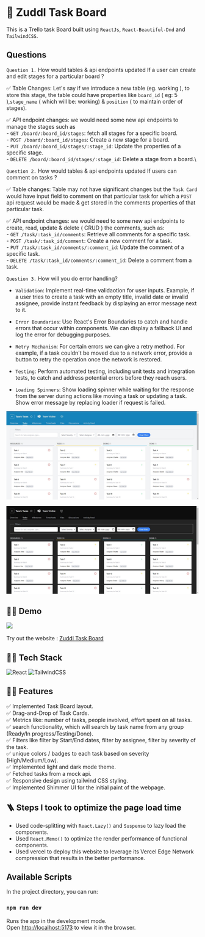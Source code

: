 # 🚀 Zuddl Task Board

This is a Trello task Board built using `ReactJs`, `React-Beautiful-Dnd` and `TailwindCSS`.

## Questions
`Question 1.` How would tables & api endpoints updated If a user can create and edit stages for a particular board ? 

:white_check_mark: Table Changes: Let's say if we introduce a new table (eg. working ), to store this stage, the table could have properties like `board_id` ( eg: 5 ),`stage_name` ( which will be: working) & `position` ( to maintain order of stages). 

:white_check_mark: API endpoint changes: we would need some new api endpoints to manage the stages such as \
    - `GET /board/:board_id/stages`: fetch all stages for a specific board. \
    - `POST /board/:board_id/stages`: Create a new stage for a board. \
    - `PUT /board/:board_id/stages/:stage_id`: Update the properties of a specific stage.\
    - `DELETE /board/:board_id/stages/:stage_id`: Delete a stage from a board.\

`Question 2.` How would tables & api endpoints updated If users can comment on tasks ?

:white_check_mark: Table changes: Table may not have significant changes but the `Task Card` would have input field to comment on that particular task for which a `POST` api request would be made & get stored in the comments properties of that particular task.

:white_check_mark: API endpoint changes: we would need to some new api endpoints to create, read, update & delete ( CRUD ) the comments, such as:\
    - `GET /task/:task_id/comments`: Retrieve all comments for a specific task. \
    - `POST /task/:task_id/comment`: Create a new comment for a task. \
    - `PUT /task/:task_id/comments/:comment_id`: Update the comment of a specific task.\
    - `DELETE /task/:task_id/comments/:comment_id`: Delete a comment from a task.

`Question 3.` How will you do error handling?

- `Validation`: Implement real-time validaotion for user inputs. Example, if a user tries to create a task with an  empty title, invalid date or invalid assignee, provide instant feedback by displaying an error message next to it.

- `Error Boundaries`: Use React's Error Boundaries to catch and handle errors that occur within components. We can display a fallback UI and log the error for debugging purposes.

- `Retry Mechanism`: For certain errors we can give a retry method. For example, if a task couldn't be moved due to a network error, provide a button to retry the operation once the network is restored.

- `Testing`: Perform automated testing, including unit tests and integration tests, to catch and address potential errors before they reach users.

- `Loading Spinners`: Show loading spinner while waiting for the response from the server during actions like moving a task or updating a task. Show error message by replacing loader if request is failed.

![Light Mode](src/assets/taskboardlight.jpg)


![Dark Mode](src/assets/taskboarddark.jpg)

## 👨‍💻 Demo

<a href="https://github.com/JatinSingh08/task-board" target="blank">
<img src="https://img.shields.io/website?url=https://www.codingspace.codes&logo=github&style=flat-square" />
</a>

Try out the website : [Zuddl Task Board](https://zuddl-task-board.vercel.app//)

## 👨‍🔧 Tech Stack

![React](https://img.shields.io/badge/react-%2320232a.svg?style=for-the-badge&logo=react&logoColor=%2361DAFB)
![TailwindCSS](https://img.shields.io/badge/tailwindcss-%2338B2AC.svg?style=for-the-badge&logo=tailwind-css&logoColor=white)

## 👨‍💻 Features

:white_check_mark: Implemented Task Board layout.\
:white_check_mark: Drag-and-Drop of Task Cards.\
:white_check_mark: Metrics like: number of tasks, people involved, effort spent on all tasks.\
:white_check_mark: search functionality, which will search by task name from any group (Ready/In progress/Testing/Done).\
:white_check_mark: Filters like filter by Start/End dates, filter by assignee, filter by severity of the task.\
:white_check_mark: unique colors / badges to each task based on severity (High/Medium/Low).\
:white_check_mark: Implemented light and dark mode theme.\
:white_check_mark: Fetched tasks from a mock api.\
:white_check_mark: Responsive design using tailwind CSS styling.\
:white_check_mark: Implemented Shimmer UI for the initial paint of the webpage.


## 🪜 Steps I took to optimize the page load time

- Used code-splitting with `React.Lazy()` and `Suspense` to lazy load the components.
- Used `React.Memo()` to optimize the render performance of functional components.
- Used vercel to deploy this website to leverage its Vercel Edge Network compression that results in the better performance.

## Available Scripts

In the project directory, you can run:

### `npm run dev`

Runs the app in the development mode.\
Open [http://localhost:5173](http://localhost:5173) to view it in the browser.

